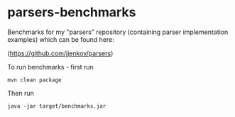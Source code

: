 # parsers-benchmarks
Benchmarks for my "parsers" repository (containing parser implementation examples) which can be found here:


(https://github.com/jjenkov/parsers)



To run benchmarks - first run 

    mvn clean package

Then run

    java -jar target/benchmarks.jar

